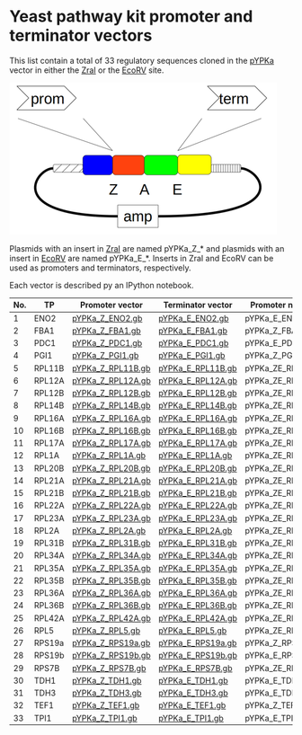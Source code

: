 # Yeast pathway kit promoter and terminator vectors

This list contain a total of 33 regulatory sequences
cloned in the [pYPKa](files/pYPKa.gb) vector in either the [ZraI](http://rebase.neb.com/rebase/enz/ZraI.html)
or the [EcoRV](http://rebase.neb.com/rebase/enz/EcoRV.html) site.

![files/pYPK_ZE.png](files/pYPK_ZE.png)

Plasmids with an insert in [ZraI](http://rebase.neb.com/rebase/enz/ZraI.html) are named
pYPKa_Z_* and plasmids with an insert in [EcoRV](http://rebase.neb.com/rebase/enz/EcoRV.html) are named
pYPKa_E_*. Inserts in ZraI and EcoRV can be used as promoters and terminators, respectively.

Each vector is described py an IPython notebook.

| No. | TP     | Promoter vector                        | Terminator vector                      | Promoter nb (or both) | Terminator nb        |
|-----|--------|----------------------------------------|----------------------------------------|-----------------------|----------------------|
| 1   | ENO2   | [pYPKa_Z_ENO2.gb](pYPKa_Z_ENO2.gb)     | [pYPKa_E_ENO2.gb](pYPKa_E_ENO2.gb)     | pYPKa_E_ENO2.ipynb    | na                   |
| 2   | FBA1   | [pYPKa_Z_FBA1.gb](pYPKa_Z_FBA1.gb)     | [pYPKa_E_FBA1.gb](pYPKa_E_FBA1.gb)     | pYPKa_Z_FBA1.ipynb    | pYPKa_E_FBA1.ipynb   |
| 3   | PDC1   | [pYPKa_Z_PDC1.gb](pYPKa_Z_PDC1.gb)     | [pYPKa_E_PDC1.gb](pYPKa_E_PDC1.gb)     | pYPKa_E_PDC1.ipynb    | pYPKa_Z_PDC1.ipynb   |
| 4   | PGI1   | [pYPKa_Z_PGI1.gb](pYPKa_Z_PGI1.gb)     | [pYPKa_E_PGI1.gb](pYPKa_E_PGI1.gb)     | pYPKa_Z_PGI1.ipynb    | pYPKa_E_PGI1.ipynb   |
| 5   | RPL11B | [pYPKa_Z_RPL11B.gb](pYPKa_Z_RPL11B.gb) | [pYPKa_E_RPL11B.gb](pYPKa_E_RPL11B.gb) | pYPKa_ZE_RPL11B.ipynb | na                   |
| 6   | RPL12A | [pYPKa_Z_RPL12A.gb](pYPKa_Z_RPL12A.gb) | [pYPKa_E_RPL12A.gb](pYPKa_E_RPL12A.gb) | pYPKa_ZE_RPL12A.ipynb | na                   |
| 7   | RPL12B | [pYPKa_Z_RPL12B.gb](pYPKa_Z_RPL12B.gb) | [pYPKa_E_RPL12B.gb](pYPKa_E_RPL12B.gb) | pYPKa_ZE_RPL12B.ipynb | na                   |
| 8   | RPL14B | [pYPKa_Z_RPL14B.gb](pYPKa_Z_RPL14B.gb) | [pYPKa_E_RPL14B.gb](pYPKa_E_RPL14B.gb) | pYPKa_ZE_RPL14B.ipynb | na                   |
| 9   | RPL16A | [pYPKa_Z_RPL16A.gb](pYPKa_Z_RPL16A.gb) | [pYPKa_E_RPL16A.gb](pYPKa_E_RPL16A.gb) | pYPKa_ZE_RPL16A.ipynb | na                   |
| 10  | RPL16B | [pYPKa_Z_RPL16B.gb](pYPKa_Z_RPL16B.gb) | [pYPKa_E_RPL16B.gb](pYPKa_E_RPL16B.gb) | pYPKa_ZE_RPL16B.ipynb | na                   |
| 11  | RPL17A | [pYPKa_Z_RPL17A.gb](pYPKa_Z_RPL17A.gb) | [pYPKa_E_RPL17A.gb](pYPKa_E_RPL17A.gb) | pYPKa_ZE_RPL17A.ipynb | na                   |
| 12  | RPL1A  | [pYPKa_Z_RPL1A.gb](pYPKa_Z_RPL1A.gb)   | [pYPKa_E_RPL1A.gb](pYPKa_E_RPL1A.gb)   | pYPKa_ZE_RPL1A.ipynb  | na                   |
| 13  | RPL20B | [pYPKa_Z_RPL20B.gb](pYPKa_Z_RPL20B.gb) | [pYPKa_E_RPL20B.gb](pYPKa_E_RPL20B.gb) | pYPKa_ZE_RPL20B.ipynb | na                   |
| 14  | RPL21A | [pYPKa_Z_RPL21A.gb](pYPKa_Z_RPL21A.gb) | [pYPKa_E_RPL21A.gb](pYPKa_E_RPL21A.gb) | pYPKa_ZE_RPL21A.ipynb | na                   |
| 15  | RPL21B | [pYPKa_Z_RPL21B.gb](pYPKa_Z_RPL21B.gb) | [pYPKa_E_RPL21B.gb](pYPKa_E_RPL21B.gb) | pYPKa_ZE_RPL21B.ipynb | na                   |
| 16  | RPL22A | [pYPKa_Z_RPL22A.gb](pYPKa_Z_RPL22A.gb) | [pYPKa_E_RPL22A.gb](pYPKa_E_RPL22A.gb) | pYPKa_ZE_RPL22A.ipynb | na                   |
| 17  | RPL23A | [pYPKa_Z_RPL23A.gb](pYPKa_Z_RPL23A.gb) | [pYPKa_E_RPL23A.gb](pYPKa_E_RPL23A.gb) | pYPKa_ZE_RPL23A.ipynb | na                   |
| 18  | RPL2A  | [pYPKa_Z_RPL2A.gb](pYPKa_Z_RPL2A.gb)   | [pYPKa_E_RPL2A.gb](pYPKa_E_RPL2A.gb)   | pYPKa_ZE_RPL2A.ipynb  | na                   |
| 19  | RPL31B | [pYPKa_Z_RPL31B.gb](pYPKa_Z_RPL31B.gb) | [pYPKa_E_RPL31B.gb](pYPKa_E_RPL31B.gb) | pYPKa_ZE_RPL31B.ipynb | na                   |
| 20  | RPL34A | [pYPKa_Z_RPL34A.gb](pYPKa_Z_RPL34A.gb) | [pYPKa_E_RPL34A.gb](pYPKa_E_RPL34A.gb) | pYPKa_ZE_RPL34A.ipynb | na                   |
| 21  | RPL35A | [pYPKa_Z_RPL35A.gb](pYPKa_Z_RPL35A.gb) | [pYPKa_E_RPL35A.gb](pYPKa_E_RPL35A.gb) | pYPKa_ZE_RPL35A.ipynb | na                   |
| 22  | RPL35B | [pYPKa_Z_RPL35B.gb](pYPKa_Z_RPL35B.gb) | [pYPKa_E_RPL35B.gb](pYPKa_E_RPL35B.gb) | pYPKa_ZE_RPL35B.ipynb | na                   |
| 23  | RPL36A | [pYPKa_Z_RPL36A.gb](pYPKa_Z_RPL36A.gb) | [pYPKa_E_RPL36A.gb](pYPKa_E_RPL36A.gb) | pYPKa_ZE_RPL36A.ipynb | na                   |
| 24  | RPL36B | [pYPKa_Z_RPL36B.gb](pYPKa_Z_RPL36B.gb) | [pYPKa_E_RPL36B.gb](pYPKa_E_RPL36B.gb) | pYPKa_ZE_RPL36B.ipynb | na                   |
| 25  | RPL42A | [pYPKa_Z_RPL42A.gb](pYPKa_Z_RPL42A.gb) | [pYPKa_E_RPL42A.gb](pYPKa_E_RPL42A.gb) | pYPKa_ZE_RPL42A.ipynb | na                   |
| 26  | RPL5   | [pYPKa_Z_RPL5.gb](pYPKa_Z_RPL5.gb)     | [pYPKa_E_RPL5.gb](pYPKa_E_RPL5.gb)     | pYPKa_ZE_RPL5.ipynb   | na                   |
| 27  | RPS19a | [pYPKa_Z_RPS19a.gb](pYPKa_Z_RPS19a.gb) | [pYPKa_E_RPS19a.gb](pYPKa_E_RPS19a.gb) | pYPKa_Z_RPS19a.ipynb  | pYPKa_E_RPS19a.ipynb |
| 28  | RPS19b | [pYPKa_Z_RPS19b.gb](pYPKa_Z_RPS19b.gb) | [pYPKa_E_RPS19b.gb](pYPKa_E_RPS19b.gb) | pYPKa_E_RPS19b.ipynb  | pYPKa_Z_RPS19b.ipynb |
| 29  | RPS7B  | [pYPKa_Z_RPS7B.gb](pYPKa_Z_RPS7B.gb)   | [pYPKa_E_RPS7B.gb](pYPKa_E_RPS7B.gb)   | pYPKa_ZE_RPS7B.ipynb  | na                   |
| 30  | TDH1   | [pYPKa_Z_TDH1.gb](pYPKa_Z_TDH1.gb)     | [pYPKa_E_TDH1.gb](pYPKa_E_TDH1.gb)     | pYPKa_E_TDH1.ipynb    | na                   |
| 31  | TDH3   | [pYPKa_Z_TDH3.gb](pYPKa_Z_TDH3.gb)     | [pYPKa_E_TDH3.gb](pYPKa_E_TDH3.gb)     | pYPKa_E_TDH3.ipynb    | pYPKa_Z_TDH3.ipynb   |
| 32  | TEF1   | [pYPKa_Z_TEF1.gb](pYPKa_Z_TEF1.gb)     | [pYPKa_E_TEF1.gb](pYPKa_E_TEF1.gb)     | pYPKa_Z_TEF1.ipynb    | na                   |
| 33  | TPI1   | [pYPKa_Z_TPI1.gb](pYPKa_Z_TPI1.gb)     | [pYPKa_E_TPI1.gb](pYPKa_E_TPI1.gb)     | pYPKa_E_TPI1.ipynb    | pYPKa_Z_TPI1.ipynb   |